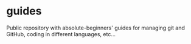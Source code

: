 # guides
Public repository with absolute-beginners' guides for managing git and GitHub, coding in different languages, etc... 
